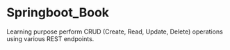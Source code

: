 # Springboot_Book
 Learning purpose perform CRUD (Create, Read, Update, Delete) operations using various REST endpoints.
